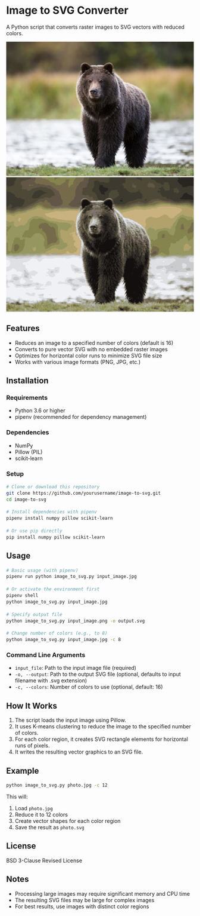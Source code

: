 # Image to SVG Converter

A Python script that converts raster images to SVG vectors with reduced colors.

![Bear](bear.jpg)
![Bear](bear.svg)



## Features

- Reduces an image to a specified number of colors (default is 16)
- Converts to pure vector SVG with no embedded raster images
- Optimizes for horizontal color runs to minimize SVG file size
- Works with various image formats (PNG, JPG, etc.)

## Installation

### Requirements

- Python 3.6 or higher
- pipenv (recommended for dependency management)

### Dependencies

- NumPy
- Pillow (PIL)
- scikit-learn

### Setup

```bash
# Clone or download this repository
git clone https://github.com/yourusername/image-to-svg.git
cd image-to-svg

# Install dependencies with pipenv
pipenv install numpy pillow scikit-learn

# Or use pip directly
pip install numpy pillow scikit-learn
```

## Usage

```bash
# Basic usage (with pipenv)
pipenv run python image_to_svg.py input_image.jpg

# Or activate the environment first
pipenv shell
python image_to_svg.py input_image.jpg

# Specify output file
python image_to_svg.py input_image.png -o output.svg

# Change number of colors (e.g., to 8)
python image_to_svg.py input_image.jpg -c 8
```

### Command Line Arguments

- `input_file`: Path to the input image file (required)
- `-o, --output`: Path to the output SVG file (optional, defaults to input filename with .svg extension)
- `-c, --colors`: Number of colors to use (optional, default: 16)

## How It Works

1. The script loads the input image using Pillow.
2. It uses K-means clustering to reduce the image to the specified number of colors.
3. For each color region, it creates SVG rectangle elements for horizontal runs of pixels.
4. It writes the resulting vector graphics to an SVG file.

## Example

```bash
python image_to_svg.py photo.jpg -c 12
```

This will:
1. Load `photo.jpg`
2. Reduce it to 12 colors
3. Create vector shapes for each color region
4. Save the result as `photo.svg`

## License

BSD 3-Clause Revised License

## Notes

- Processing large images may require significant memory and CPU time
- The resulting SVG files may be large for complex images
- For best results, use images with distinct color regions
